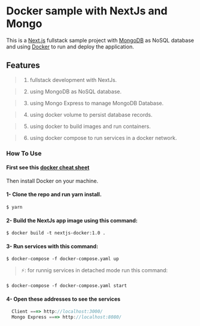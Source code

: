 # Docker sample with NextJs and Mongo

This is a [Next.js](https://nextjs.org/) fullstack sample project with [MongoDB](https://www.mongodb.com/) as NoSQL database and using [Docker](https://www.docker.com/) to run and deploy the application.

## Features

> 1. fullstack development with NextJs.

> 2. using MongoDB as NoSQL database.

> 3. using Mongo Express to manage MongoDB Database.

> 4. using docker volume to persist database records.

> 5. using docker to build images and run containers.

> 6. using docker compose to run services in a docker network.

### How To Use


#### First see this [docker cheat sheet](https://github.com/wsargent/docker-cheat-sheet#readme)

Then install Docker on your machine.

#### 1- Clone the repo and run yarn install.
`$ yarn`
#### 2- Build the NextJs app image using this command:
`$ docker build -t nextjs-docker:1.0 .  `
    
#### 3- Run services with this command: 
`$ docker-compose -f docker-compose.yaml up `

>⚡: for runnig services in detached mode run this command:
####

`$ docker-compose -f docker-compose.yaml start `

#### 4- Open these addresses to see the services 
```javascript
  Client ===> http://localhost:3000/
  Mongo Express ===> http://localhost:8080/
```

